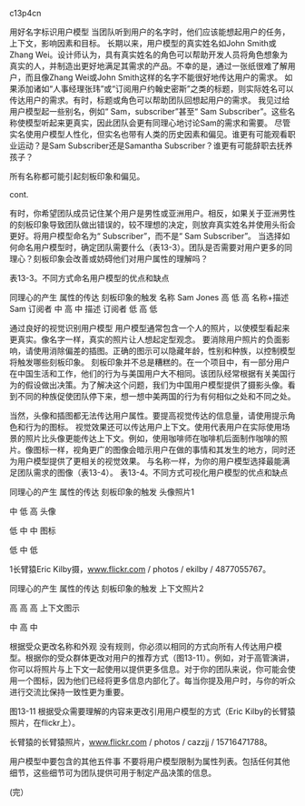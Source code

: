 c13p4cn

用好名字标识用户模型
当团队听到用户的名字时，他们应该能想起用户的任务，上下文，影响因素和目标。
长期以来，用户模型的真实姓名如John Smith或Zhang Wei。设计师认为，具有真实姓名的角色可以帮助开发人员将角色想象为真实的人，并制造出更好地满足其需求的产品。不幸的是，通过一张纸很难了解用户，而且像Zhang Wei或John Smith这样的名字不能很好地传达用户的需求。
如果添加诸如“人事经理张玮”或“订阅用户约翰史密斯”之类的标题，则实际姓名可以传达用户的需求。有时，标题或角色可以帮助团队回想起用户的需求。
我见过给用户模型起一些别名，例如“ Sam，subscriber”甚至“ Sam Subscriber”。这些名称使模型听起来更真实，因此团队会更有同理心地讨论Sam的需求和需要。
尽管实名使用户模型人性化，但实名也带有人类的历史因素和偏见。谁更有可能观看职业运动？是Sam Subscriber还是Samantha Subscriber？谁更有可能辞职去抚养孩子？


所有名称都可能引起刻板印象和偏见。

cont. 

有时，你希望团队成员记住某个用户是男性或亚洲用户。相反，如果关于亚洲男性的刻板印象导致团队做出错误的，较不理想的决定，则放弃真实姓名并使用头衔会更好。将用户模型命名为“ Subscriber”，而不是“ Sam Subscriber”。
当选择如何命名用户模型时，确定团队需要什么（表13-3）。团队是否需要对用户更多的同理心？刻板印象会改善或妨碍他们对用户属性的理解吗？

表13-3。不同方式命名用户模型的优点和缺点



同理心的产生
属性的传达
刻板印象的触发
名称
Sam Jones
高
低
高
名称+描述
Sam 订阅者
中
高
中
描述
订阅者
低
高
低

通过良好的视觉识别用户模型
用户模型通常包含一个人的照片，以使模型看起来更真实。像名字一样，真实的照片让人想起定型观念。
要消除用户照片的负面影响，请使用消除偏差的插图。正确的图示可以隐藏年龄，性别和种族，以控制模型将触发哪些刻板印象。
刻板印象并不总是糟糕的。在一个项目中，有一部分用户在中国生活和工作，他们的行为与美国用户大不相同。该团队经常根据有关美国行为的假设做出决策。为了解决这个问题，我们为中国用户模型提供了摄影头像。看到不同的种族促使团队停下来，想一想中美两国的行为有何相似之处和不同之处。


当然，头像和插图都无法传达用户属性。要提高视觉传达的信息量，请使用提示角色和行为的图标。
视觉效果还可以传达用户上下文。使用代表用户在实际使用场景的照片比头像更能传达上下文。例如，使用咖啡师在咖啡机后面制作咖啡的照片。像图标一样，视角更广的图像会暗示用户在做的事情和其发生的地方，同时还为用户模型提供了更相关的视觉效果。
与名称一样，为你的用户模型选择最能满足团队需求的图像（表13-4）。
表13-4。不同方式可视化用户模型的优点和缺点



同理心的产生
属性的传达
刻板印象的触发
头像照片1


中
低
高
头像


低
中
中
图标


低
中
低



1长臂猿Eric Kilby摄，www.flickr.com / photos / ekilby / 4877055767。




同理心的产生
属性的传达
刻板印象的触发
上下文照片2


高
高
高
上下文图示


中
高
中

根据受众更改名称和外观
没有规则，你必须以相同的方式向所有人传达用户模型。根据你的受众群体更改对用户的推荐方式（图13-11）。例如，对于高管演讲，你可以将照片与上下文一起使用以提供更多信息。对于你的团队来说，你可能会使用一个图标，因为他们已经将更多信息内部化了。每当你提及用户时，与你的听众进行交流比保持一致性更为重要。

图13-11
根据受众需要理解的内容来更改引用用户模型的方式（Eric Kilby的长臂猿照片，在flickr上）。



长臂猿的长臂猿照片，www.flickr.com / photos / cazzjj / 15716471788。


用户模型中要包含的其他五件事
不要将用户模型限制为属性列表。包括任何其他细节，这些细节可为团队提供可用于制定产品决策的信息。

(完）